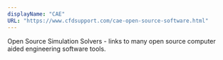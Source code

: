 ```yaml
---
displayName: "CAE"
URL: "https://www.cfdsupport.com/cae-open-source-software.html"
---
```


Open Source Simulation Solvers - links to many open source computer aided engineering software tools.